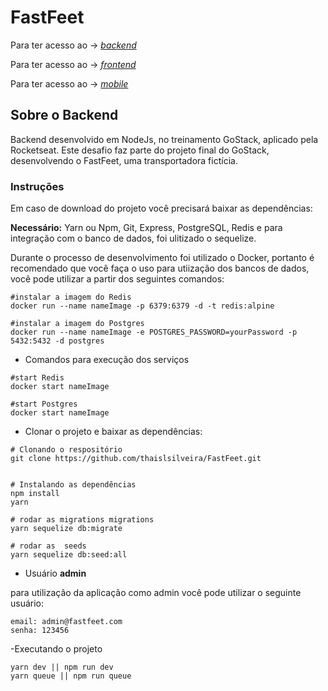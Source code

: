 # FastFeet 
Para ter acesso ao  -> [*backend*](https://github.com/thaislsilveira/FastFeet)  

Para ter acesso ao -> [*frontend*](https://github.com/thaislsilveira/FastFeet-Frontend)  

Para ter acesso ao -> [*mobile*](https://github.com/thaislsilveira/FastFeet-Mobile)  


## Sobre o Backend
Backend desenvolvido em NodeJs, no treinamento GoStack, aplicado pela Rocketseat. Este desafio faz parte do projeto final do GoStack, desenvolvendo o FastFeet, uma transportadora fictícia.

### Instruções
Em caso de download do projeto você precisará baixar as dependências:  

**Necessário:** Yarn ou Npm, Git, Express, PostgreSQL, Redis  e para integração com o banco de dados, foi ulitizado o sequelize.

Durante o processo de desenvolvimento foi utilizado o Docker, portanto é recomendado que você faça o uso para utiização dos bancos de dados, você pode utilizar a partir dos seguintes comandos:
 ```
 #instalar a imagem do Redis 
docker run --name nameImage -p 6379:6379 -d -t redis:alpine

#instalar a imagem do Postgres
docker run --name nameImage -e POSTGRES_PASSWORD=yourPassword -p 5432:5432 -d postgres

```
- Comandos para execução dos serviços

```
#start Redis
docker start nameImage

#start Postgres
docker start nameImage

```
- Clonar o projeto e baixar as dependências:
```
# Clonando o respositório
git clone https://github.com/thaislsilveira/FastFeet.git


# Instalando as dependências
npm install
yarn

# rodar as migrations migrations
yarn sequelize db:migrate

# rodar as  seeds
yarn sequelize db:seed:all
```
 - Usuário **admin**

para utilização da aplicação como admin você pode utilizar o seguinte usuário:

```
email: admin@fastfeet.com
senha: 123456
```
-Executando o projeto
```
yarn dev || npm run dev
yarn queue || npm run queue
```
